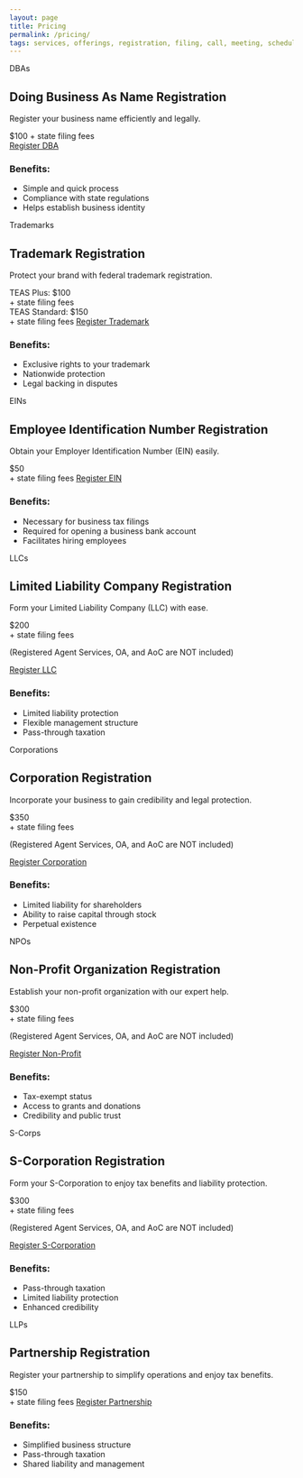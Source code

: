 ```yaml
---
layout: page
title: Pricing
permalink: /pricing/
tags: services, offerings, registration, filing, call, meeting, schedule, message, registration, business, llc, sole-proprietorship, partnership, corporation
---
```



<link rel="stylesheet" href="{{ '/assets/css/pricing.css' | relative_url }}">

<div class="pricing-container">
    <div class="pricing-card">
        <span class="card-abbreviation">DBAs</span>
        <h2>Doing Business As Name Registration</h2>
        <p>Register your business name efficiently and legally.</p>
        <div class="price">$100 <span class="disclaimer">+ state filing fees</span></div>
        <a href="https://www.businessinitiative.org/services/dba-registration/" class="cta-button">Register DBA</a>
        <h3>Benefits:</h3>
        <ul>
            <li>Simple and quick process</li>
            <li>Compliance with state regulations</li>
            <li>Helps establish business identity</li>
        </ul>
    </div>
    <div class="pricing-card">
        <span class="card-abbreviation">Trademarks</span>
        <h2>Trademark Registration</h2>
        <p>Protect your brand with federal trademark registration.</p>
        <div class="price">TEAS Plus: $100</div>
        <span class="disclaimer">+ state filing fees</span>
        <div class="price">TEAS Standard: $150</div>
        <span class="disclaimer">+ state filing fees</span>
        <a href="https://www.businessinitiative.org/services/trademark-registration/" class="cta-button">Register Trademark</a>
        <h3>Benefits:</h3>
        <ul>
            <li>Exclusive rights to your trademark</li>
            <li>Nationwide protection</li>
            <li>Legal backing in disputes</li>
        </ul>
    </div>
    <div class="pricing-card">
        <span class="card-abbreviation">EINs</span>
        <h2>Employee Identification Number Registration</h2>
        <p>Obtain your Employer Identification Number (EIN) easily.</p>
        <div class="price">$50</div>
        <span class="disclaimer">+ state filing fees</span>
        <a href="https://www.businessinitiative.org/services/ein-registration/" class="cta-button">Register EIN</a>
        <h3>Benefits:</h3>
        <ul>
            <li>Necessary for business tax filings</li>
            <li>Required for opening a business bank account</li>
            <li>Facilitates hiring employees</li>
        </ul>
    </div>
    <div class="pricing-card">
        <span class="card-abbreviation">LLCs</span>
        <h2>Limited Liability Company Registration</h2>
        <p>Form your Limited Liability Company (LLC) with ease.</p>
        <div class="price">$200</div>
        <span class="disclaimer">+ state filing fees</span>
        <p class="note">(Registered Agent Services, OA, and AoC are NOT included)</p>
        <a href="https://www.businessinitiative.org/services/llc-registration/" class="cta-button">Register LLC</a>
        <h3>Benefits:</h3>
        <ul>
            <li>Limited liability protection</li>
            <li>Flexible management structure</li>
            <li>Pass-through taxation</li>
        </ul>
    </div>
    <div class="pricing-card">
        <span class="card-abbreviation">Corporations</span>
        <h2>Corporation Registration</h2>
        <p>Incorporate your business to gain credibility and legal protection.</p>
        <div class="price">$350</div>
        <span class="disclaimer">+ state filing fees</span>
        <p class="note">(Registered Agent Services, OA, and AoC are NOT included)</p>
        <a href="https://www.businessinitiative.org/services/corporation-registration/" class="cta-button">Register Corporation</a>
        <h3>Benefits:</h3>
        <ul>
            <li>Limited liability for shareholders</li>
            <li>Ability to raise capital through stock</li>
            <li>Perpetual existence</li>
        </ul>
    </div>
    <div class="pricing-card">
        <span class="card-abbreviation">NPOs</span>
        <h2>Non-Profit Organization Registration</h2>
        <p>Establish your non-profit organization with our expert help.</p>
        <div class="price">$300</div>
        <span class="disclaimer">+ state filing fees</span>
        <p class="note">(Registered Agent Services, OA, and AoC are NOT included)</p>
        <a href="https://www.businessinitiative.org/services/non-profit-registration/" class="cta-button">Register Non-Profit</a>
        <h3>Benefits:</h3>
        <ul>
            <li>Tax-exempt status</li>
            <li>Access to grants and donations</li>
            <li>Credibility and public trust</li>
        </ul>
    </div>
    <div class="pricing-card">
        <span class="card-abbreviation">S-Corps</span>
        <h2>S-Corporation Registration</h2>
        <p>Form your S-Corporation to enjoy tax benefits and liability protection.</p>
        <div class="price">$300</div>
        <span class="disclaimer">+ state filing fees</span>
        <p class="note">(Registered Agent Services, OA, and AoC are NOT included)</p>
        <a href="https://www.businessinitiative.org/services/s-corporation-registration/" class="cta-button">Register S-Corporation</a>
        <h3>Benefits:</h3>
        <ul>
            <li>Pass-through taxation</li>
            <li>Limited liability protection</li>
            <li>Enhanced credibility</li>
        </ul>
    </div>
    <div class="pricing-card">
        <span class="card-abbreviation">LLPs</span>
        <h2>Partnership Registration</h2>
        <p>Register your partnership to simplify operations and enjoy tax benefits.</p>
        <div class="price">$150</div>
        <span class="disclaimer">+ state filing fees</span>
        <a href="https://www.businessinitiative.org/services/partnership-registration/" class="cta-button">Register Partnership</a>
        <h3>Benefits:</h3>
        <ul>
            <li>Simplified business structure</li>
            <li>Pass-through taxation</li>
            <li>Shared liability and management</li>
        </ul>
    </div>
</div>

<!-- Calendly inline widget begin -->
<div class="calendly-inline-widget" data-url="https://calendly.com/businessinitiative/30-minute-consultation-call" style="min-width:320px;height:700px;"></div>
<script type="text/javascript" src="https://assets.calendly.com/assets/external/widget.js" async></script>
<!-- Calendly inline widget end -->

